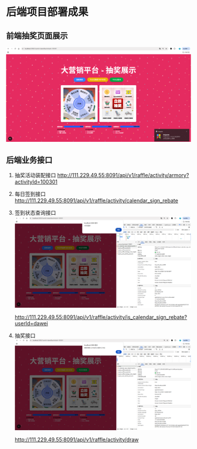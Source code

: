 # 后端项目部署成果

## 前端抽奖页面展示
![效果图](./assets/20250716204041.png)

## 后端业务接口
1. 抽奖活动装配接口
	http://111.229.49.55:8091/api/v1/raffle/activity/armory?activityId=100301
2. 每日签到接口
	http://111.229.49.55:8091/api/v1/raffle/activity/calendar_sign_rebate
	
3. 签到状态查询接口
![效果图](./assets/20250716204417.png)
	  
	http://111.229.49.55:8091/api/v1/raffle/activity/is_calendar_sign_rebate?userId=dawei

4. 抽奖接口
![效果图](./assets/20250716204842.png)
	  
	http://111.229.49.55:8091/api/v1/raffle/activity/draw